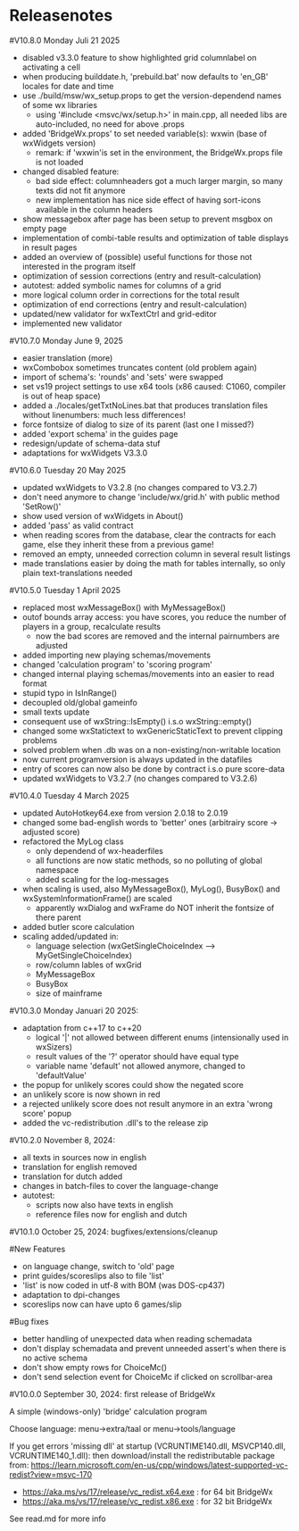 # Releasenotes
#V10.8.0  Monday Juli 21 2025
 - disabled v3.3.0 feature to show highlighted grid columnlabel on activating a cell
 - when producing builddate.h, 'prebuild.bat' now defaults to 'en_GB' locales for date and time
 - use ./build/msw/wx_setup.props to get the version-dependend names of some wx libraries
   - using '#include <msvc/wx/setup.h>' in main.cpp, all needed libs are auto-included, no need for above .props
 - added 'BridgeWx.props' to set needed variable(s): wxwin (base of wxWidgets version)
   - remark: if 'wxwin'is set in the environment, the BridgeWx.props file is not loaded
 - changed disabled feature: 
   - bad side effect: columnheaders got a much larger margin, so many texts did not fit anymore
   - new implementation has nice side effect of having sort-icons available in the column headers
 - show messagebox after page has been setup to prevent msgbox on empty page
 - implementation of combi-table results and optimization of table displays in result pages
 - added an overview of (possible) useful functions for those not interested in the program itself
 - optimization of session corrections (entry and result-calculation)
 - autotest: added symbolic names for columns of a grid
 - more logical column order in corrections for the total result
 - optimization of end corrections (entry and result-calculation)
 - updated/new validator for wxTextCtrl and grid-editor
 - implemented new validator


#V10.7.0  Monday June 9, 2025
 - easier translation (more)
 - wxCombobox sometimes truncates content (old problem again)
 - import of schema's: 'rounds' and 'sets' were swapped
 - set vs19 project settings to use x64 tools (x86 caused: C1060, compiler is out of heap space)
 - added a ./locales/getTxtNoLines.bat that produces translation files without linenumbers: much less differences!
 - force fontsize of dialog to size of its parent (last one I missed?)
 - added 'export schema' in the guides page
 - redesign/update of schema-data stuf
 - adaptations for wxWidgets V3.3.0


#V10.6.0  Tuesday 20 May 2025
 - updated wxWidgets to V3.2.8 (no changes compared to V3.2.7)
 - don't need anymore to change 'include/wx/grid.h' with public method 'SetRow()'
 - show used version of wxWidgets in About()
 - added 'pass' as valid contract
 - when reading scores from the database, clear the contracts for each game, else they inherit these from a previous game!
 - removed an empty, unneeded correction column in several result listings
 - made translations easier by doing the math for tables internally, so only plain text-translations needed

#V10.5.0  Tuesday 1 April 2025
 - replaced most wxMessageBox() with MyMessageBox()
 - outof bounds array access: you have scores, you reduce the number of players in a group, recalculate results
   - now the bad scores are removed and the internal pairnumbers are adjusted
 - added importing new playing schemas/movements
 - changed 'calculation program' to 'scoring program'
 - changed internal playing schemas/movements into an easier to read format
 - stupid typo in IsInRange()
 - decoupled old/global gameinfo
 - small texts update
 - consequent use of wxString::IsEmpty() i.s.o wxString::empty()
 - changed some wxStatictext to wxGenericStaticText to prevent clipping problems
 - solved problem when .db was on a non-existing/non-writable location
 - now current programversion is always updated in the datafiles
 - entry of scores can now also be done by contract i.s.o pure score-data
 - updated wxWidgets to V3.2.7 (no changes compared to V3.2.6)

#V10.4.0 Tuesday 4 March 2025
 - updated AutoHotkey64.exe from version 2.0.18 to 2.0.19
 - changed some bad-english words to 'better' ones (arbitrairy score -> adjusted score)
 - refactored the MyLog class
   - only dependend of wx-headerfiles
   - all functions are now static methods, so no polluting of global namespace
   - added scaling for the log-messages
 - when scaling is used, also MyMessageBox(), MyLog(), BusyBox() and wxSystemInformationFrame() are scaled
   - apparently wxDialog and wxFrame do NOT inherit the fontsize of there parent
 - added butler score calculation
 - scaling added/updated in:
   - language selection (wxGetSingleChoiceIndex --> MyGetSingleChoiceIndex)
   - row/column lables of wxGrid
   - MyMessageBox
   - BusyBox
   - size of mainframe

#V10.3.0  Monday Januari 20 2025:
 - adaptation from c++17 to c++20
   - logical '|' not allowed between different enums (intensionally used in wxSizers)
   - result values of the '?' operator should have equal type
   - variable name 'default' not allowed anymore, changed to 'defaultValue'
 - the popup for unlikely scores could show the negated score
 - an unlikely score is now shown in red
 - a rejected unlikely score does not result anymore in an extra 'wrong score' popup
 - added the vc-redistribution .dll's to the release zip

#V10.2.0  November 8, 2024:
- all texts in sources now in english
- translation for english removed
- translation for dutch added
- changes in batch-files to cover the language-change
- autotest:
  - scripts now also have texts in english
  - reference files now for english and dutch

#V10.1.0  October 25, 2024: bugfixes/extensions/cleanup

#New Features
- on language change, switch to 'old' page
- print guides/scoreslips also to file 'list'
- 'list' is now coded in utf-8 with BOM (was DOS-cp437)
- adaptation to dpi-changes
- scoreslips now can have upto 6 games/slip

#Bug fixes
- better handling of unexpected data when reading schemadata
- don't display schemadata and prevent unneeded assert's when there is no active schema
- don't show empty rows for ChoiceMc()
- don't send selection event for ChoiceMc if clicked on scrollbar-area 


#V10.0.0  September 30, 2024: first release of BridgeWx

A simple (windows-only) 'bridge' calculation program

Choose language: menu->extra/taal or menu->tools/language

If you get errors 'missing dll' at startup (VCRUNTIME140.dll, MSVCP140.dll, VCRUNTIME140_1.dll): then download/install the redistributable package from: https://learn.microsoft.com/en-us/cpp/windows/latest-supported-vc-redist?view=msvc-170

 - https://aka.ms/vs/17/release/vc_redist.x64.exe   : for 64 bit BridgeWx
 - https://aka.ms/vs/17/release/vc_redist.x86.exe   : for 32 bit BridgeWx

See read.md for more info
